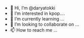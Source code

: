 - 👋 Hi, I’m @daryatokki
- 👀 I’m interested in kpop....
- 🌱 I’m currently learning ...
- 💞️ I’m looking to collaborate on ...
- 📫 How to reach me ...

<!---
daryatokki/daryatokki is a ✨ special ✨ repository because its `README.md` (this file) appears on your GitHub profile.
You can click the Preview link to take a look at your changes.
--->
